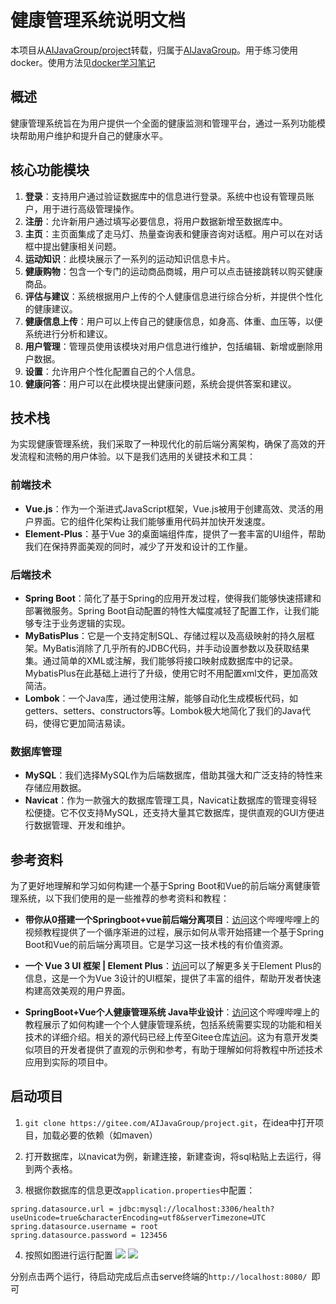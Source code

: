 # 健康管理系统说明文档
本项目从[AIJavaGroup/project](https://gitee.com/AIJavaGroup/project)转载，归属于[AIJavaGroup](https://gitee.com/AIJavaGroup)。用于练习使用docker。使用方法见[docker学习笔记](https://strangersinsist.github.io/2024/09/25/docker%E5%AD%A6%E4%B9%A0/#more)
## 概述

健康管理系统旨在为用户提供一个全面的健康监测和管理平台，通过一系列功能模块帮助用户维护和提升自己的健康水平。

## 核心功能模块

1. **登录**：支持用户通过验证数据库中的信息进行登录。系统中也设有管理员账户，用于进行高级管理操作。
2. **注册**：允许新用户通过填写必要信息，将用户数据新增至数据库中。
3. **主页**：主页面集成了走马灯、热量查询表和健康咨询对话框。用户可以在对话框中提出健康相关问题。
4. **运动知识**：此模块展示了一系列的运动知识信息卡片。
5. **健康购物**：包含一个专门的运动商品商城，用户可以点击链接跳转以购买健康商品。
6. **评估与建议**：系统根据用户上传的个人健康信息进行综合分析，并提供个性化的健康建议。
7. **健康信息上传**：用户可以上传自己的健康信息，如身高、体重、血压等，以便系统进行分析和建议。
8. **用户管理**：管理员使用该模块对用户信息进行维护，包括编辑、新增或删除用户数据。
9. **设置**：允许用户个性化配置自己的个人信息。
10. **健康问答**：用户可以在此模块提出健康问题，系统会提供答案和建议。



## 技术栈

为实现健康管理系统，我们采取了一种现代化的前后端分离架构，确保了高效的开发流程和流畅的用户体验。以下是我们选用的关键技术和工具：

### 前端技术

- **Vue.js**：作为一个渐进式JavaScript框架，Vue.js被用于创建高效、灵活的用户界面。它的组件化架构让我们能够重用代码并加快开发速度。
- **Element-Plus**：基于Vue 3的桌面端组件库，提供了一套丰富的UI组件，帮助我们在保持界面美观的同时，减少了开发和设计的工作量。

### 后端技术

- **Spring Boot**：简化了基于Spring的应用开发过程，使得我们能够快速搭建和部署微服务。Spring Boot自动配置的特性大幅度减轻了配置工作，让我们能够专注于业务逻辑的实现。
- **MyBatisPlus**：它是一个支持定制SQL、存储过程以及高级映射的持久层框架。MyBatis消除了几乎所有的JDBC代码，并手动设置参数以及获取结果集。通过简单的XML或注解，我们能够将接口映射成数据库中的记录。MybatisPlus在此基础上进行了升级，使用它时不用配置xml文件，更加高效简洁。
- **Lombok**：一个Java库，通过使用注解，能够自动化生成模板代码，如getters、setters、constructors等。Lombok极大地简化了我们的Java代码，使得它更加简洁易读。

### 数据库管理

- **MySQL**：我们选择MySQL作为后端数据库，借助其强大和广泛支持的特性来存储应用数据。
- **Navicat**：作为一款强大的数据库管理工具，Navicat让数据库的管理变得轻松便捷。它不仅支持MySQL，还支持大量其它数据库，提供直观的GUI方便进行数据管理、开发和维护。


## 参考资料

为了更好地理解和学习如何构建一个基于Spring Boot和Vue的前后端分离健康管理系统，以下我们使用的是一些推荐的参考资料和教程：


- **带你从0搭建一个Springboot+vue前后端分离项目**：[访问](https://www.bilibili.com/video/BV14y4y1M7Nc/)这个哔哩哔哩上的视频教程提供了一个循序渐进的过程，展示如何从零开始搭建一个基于Spring Boot和Vue的前后端分离项目。它是学习这一技术栈的有价值资源。

- **一个 Vue 3 UI 框架 | Element Plus**：[访问](https://element-plus.org/)可以了解更多关于Element Plus的信息，这是一个为Vue 3设计的UI框架，提供了丰富的组件，帮助开发者快速构建高效美观的用户界面。

-  **SpringBoot+Vue个人健康管理系统 Java毕业设计**：[访问](https://www.bilibili.com/video/BV1Xx421Q7df/)这个哔哩哔哩上的教程展示了如何构建一个个人健康管理系统，包括系统需要实现的功能和相关技术的详细介绍。相关的源代码已经上传至Gitee仓库[访问](https://gitee.com/JavaGroup/health_management)。这为有意开发类似项目的开发者提供了直观的示例和参考，有助于理解如何将教程中所述技术应用到实际的项目中。

## 启动项目

1. `git clone https://gitee.com/AIJavaGroup/project.git`，在idea中打开项目，加载必要的依赖（如maven）

2. 打开数据库，以navicat为例，新建连接，新建查询，将sql粘贴上去运行，得到两个表格。

3. 根据你数据库的信息更改`application.properties`中配置：
```
spring.datasource.url = jdbc:mysql://localhost:3306/health?useUnicode=true&characterEncoding=utf8&serverTimezone=UTC
spring.datasource.username = root
spring.datasource.password = 123456
```

4. 按照如图进行运行配置
![](https://gitee.com/AIJavaGroup/project/raw/master/health_manage_vue/src/assets/springboot.png)
![](https://gitee.com/AIJavaGroup/project/raw/master/health_manage_vue/src/assets/vue.png)

分别点击两个运行，待启动完成后点击serve终端的` http://localhost:8080/ 
`即可